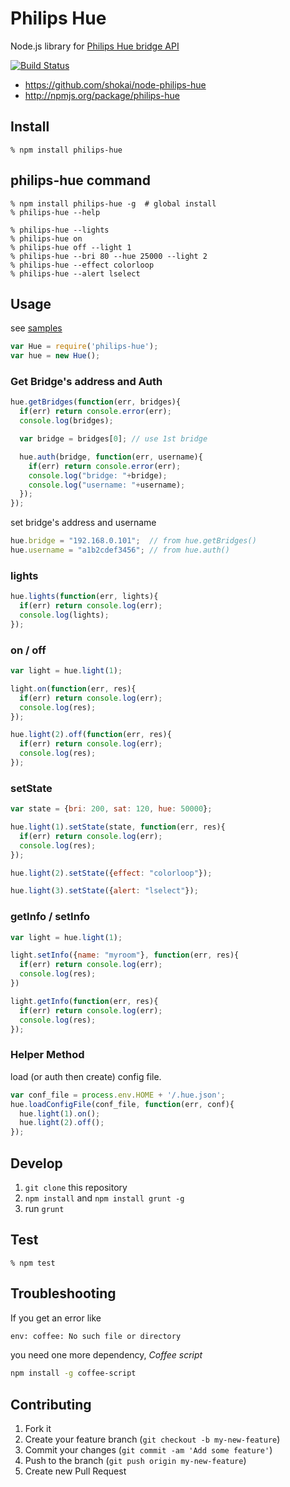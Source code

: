# Philips Hue

Node.js library for [Philips Hue bridge API](http://www.developers.meethue.com/philips-hue-api)

[![Build Status](https://travis-ci.org/shokai/node-philips-hue.svg?branch=master)](https://travis-ci.org/shokai/node-philips-hue)

- https://github.com/shokai/node-philips-hue
- http://npmjs.org/package/philips-hue

## Install

    % npm install philips-hue


## philips-hue command

    % npm install philips-hue -g  # global install
    % philips-hue --help

    % philips-hue --lights
    % philips-hue on
    % philips-hue off --light 1
    % philips-hue --bri 80 --hue 25000 --light 2
    % philips-hue --effect colorloop
    % philips-hue --alert lselect


## Usage

see [samples](./samples)

```javascript
var Hue = require('philips-hue');
var hue = new Hue();
```

### Get Bridge's address and Auth

```javascript
hue.getBridges(function(err, bridges){
  if(err) return console.error(err);
  console.log(bridges);

  var bridge = bridges[0]; // use 1st bridge

  hue.auth(bridge, function(err, username){
    if(err) return console.error(err);
    console.log("bridge: "+bridge);
    console.log("username: "+username);
  });
});
```

set bridge's address and username

```javascript
hue.bridge = "192.168.0.101";  // from hue.getBridges()
hue.username = "a1b2cdef3456"; // from hue.auth()
```

### lights

```javascript
hue.lights(function(err, lights){
  if(err) return console.log(err);
  console.log(lights);
});
```

### on / off

```javascript
var light = hue.light(1);

light.on(function(err, res){
  if(err) return console.log(err);
  console.log(res);
});
```

```javascript
hue.light(2).off(function(err, res){
  if(err) return console.log(err);
  console.log(res);
});
```

### setState

```javascript
var state = {bri: 200, sat: 120, hue: 50000};

hue.light(1).setState(state, function(err, res){
  if(err) return console.log(err);
  console.log(res);
});

hue.light(2).setState({effect: "colorloop"});

hue.light(3).setState({alert: "lselect"});
```

### getInfo / setInfo

```javascript
var light = hue.light(1);

light.setInfo({name: "myroom"}, function(err, res){
  if(err) return console.log(err);
  console.log(res);
})

light.getInfo(function(err, res){
  if(err) return console.log(err);
  console.log(res);
});
```

### Helper Method

load (or auth then create) config file.

```javascript
var conf_file = process.env.HOME + '/.hue.json';
hue.loadConfigFile(conf_file, function(err, conf){
  hue.light(1).on();
  hue.light(2).off();
});
```


## Develop

1. `git clone` this repository
2. `npm install` and `npm install grunt -g`
3. run `grunt`


## Test

    % npm test

## Troubleshooting
If you get an error like
```bash
env: coffee: No such file or directory
```
you need one more dependency, _Coffee script_
```bash
npm install -g coffee-script
```


## Contributing

1. Fork it
2. Create your feature branch (`git checkout -b my-new-feature`)
3. Commit your changes (`git commit -am 'Add some feature'`)
4. Push to the branch (`git push origin my-new-feature`)
5. Create new Pull Request
